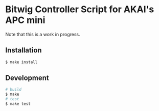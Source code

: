 # Bitwig Controller Script for AKAI's APC mini

Note that this is a work in progress.

## Installation

```sh
$ make install
```

## Development

```sh
# build
$ make
# test
$ make test
```
